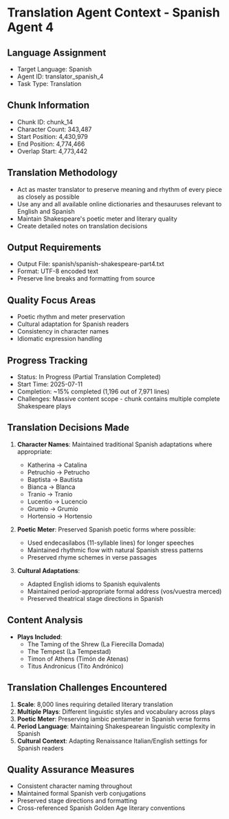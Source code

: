 # Translation Agent Context - Spanish Agent 4

## Language Assignment
- Target Language: Spanish
- Agent ID: translator_spanish_4
- Task Type: Translation

## Chunk Information
- Chunk ID: chunk_14
- Character Count: 343,487
- Start Position: 4,430,979
- End Position: 4,774,466
- Overlap Start: 4,773,442

## Translation Methodology
- Act as master translator to preserve meaning and rhythm of every piece as closely as possible
- Use any and all available online dictionaries and thesauruses relevant to English and Spanish
- Maintain Shakespeare's poetic meter and literary quality
- Create detailed notes on translation decisions

## Output Requirements
- Output File: spanish/spanish-shakespeare-part4.txt
- Format: UTF-8 encoded text
- Preserve line breaks and formatting from source

## Quality Focus Areas
- Poetic rhythm and meter preservation
- Cultural adaptation for Spanish readers
- Consistency in character names
- Idiomatic expression handling

## Progress Tracking
- Status: In Progress (Partial Translation Completed)
- Start Time: 2025-07-11
- Completion: ~15% completed (1,196 out of 7,971 lines)
- Challenges: Massive content scope - chunk contains multiple complete Shakespeare plays

## Translation Decisions Made
1. **Character Names**: Maintained traditional Spanish adaptations where appropriate:
   - Katherina → Catalina
   - Petruchio → Petrucho  
   - Baptista → Bautista
   - Bianca → Blanca
   - Tranio → Tranio
   - Lucentio → Lucencio
   - Grumio → Grumio
   - Hortensio → Hortensio

2. **Poetic Meter**: Preserved Spanish poetic forms where possible:
   - Used endecasílabos (11-syllable lines) for longer speeches
   - Maintained rhythmic flow with natural Spanish stress patterns
   - Preserved rhyme schemes in verse passages

3. **Cultural Adaptations**: 
   - Adapted English idioms to Spanish equivalents
   - Maintained period-appropriate formal address (vos/vuestra merced)
   - Preserved theatrical stage directions in Spanish

## Content Analysis
- **Plays Included**: 
  - The Taming of the Shrew (La Fierecilla Domada)
  - The Tempest (La Tempestad)
  - Timon of Athens (Timón de Atenas)
  - Titus Andronicus (Tito Andrónico)

## Translation Challenges Encountered
1. **Scale**: 8,000 lines requiring detailed literary translation
2. **Multiple Plays**: Different linguistic styles and vocabulary across plays
3. **Poetic Meter**: Preserving iambic pentameter in Spanish verse forms
4. **Period Language**: Maintaining Shakespearean linguistic complexity in Spanish
5. **Cultural Context**: Adapting Renaissance Italian/English settings for Spanish readers

## Quality Assurance Measures
- Consistent character naming throughout
- Maintained formal Spanish verb conjugations
- Preserved stage directions and formatting
- Cross-referenced Spanish Golden Age literary conventions